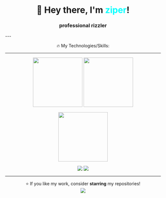 
<h1 align="center">👋 Hey there, I'm <span style="color:#00FFFF">ziper</span>!</h1>
<h3 align='center'>professional rizzler</h3>
---

<p align='center'>🔥 My Technologies/Skills:</p>



---


<p align="center">
  <img src="https://github-readme-stats.vercel.app/api?username=Zyber09&theme=tokyonight&show_icons=true&hide_border=true&count_private=true" height="160" />
  <img src="https://github-readme-streak-stats.herokuapp.com?user=Zyber09&theme=tokyonight&hide_border=true" height="160" />
</p>
<p align="center">
  <img src="https://github-readme-stats.vercel.app/api/top-langs/?username=Zyber09&theme=tokyonight&layout=compact&hide_border=true" height="160"/>
</p>


<p align='center'><a href="https://github.com/Zyber09"><img src="https://img.shields.io/badge/GitHub-000?style=for-the-badge&logo=github&logoColor=white"/></a> <a href="@zyberrrr"><img src="https://img.shields.io/badge/YouTube-FF0000?style=for-the-badge&logo=youtube&logoColor=white"/></a></p>

---

<p align="center">
⭐ If you like my work, consider <b>starring</b> my repositories!<br/>
<img src="https://komarev.com/ghpvc/?username=Zyber09&style=flat-square&color=blue"/>
</p>

